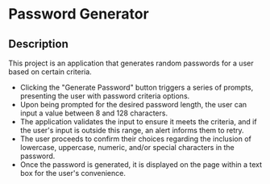 # Password Generator

## Description

This project is an application that generates random passwords for a user based on certain criteria.

- Clicking the "Generate Password" button triggers a series of prompts, presenting the user with password criteria options.
- Upon being prompted for the desired password length, the user can input a value between 8 and 128 characters.
- The application validates the input to ensure it meets the criteria, and if the user's input is outside this range, an alert informs them to retry.
- The user proceeds to confirm their choices regarding the inclusion of lowercase, uppercase, numeric, and/or special characters in the password.
- Once the password is generated, it is displayed on the page within a text box for the user's convenience.





